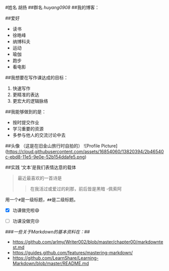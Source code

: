 #姓名
胡扬
##群名
*huyang0908*
##我的博客：


##爱好
- 读书
 - 徐皓峰
 - 纳博科夫
- 运动
 - 瑜伽
 - 跑步
- 看电影

##我想要在写作课达成的目标：
1. 快速写作
2. 更精准的表达
3. 更宏大的逻辑脉络

##我能够做到的是：
* 按时提交作业
* 学习重要的资源
* 多参与他人的交流讨论中去

##头像
（这是在旧金山旅行时自拍的）
![Profile Picture]
(https://cloud.githubusercontent.com/assets/16854060/13820394/2b46540c-ebd8-11e5-9e0e-52b154ddafe5.png)

##实践
‘文本’是我们表情达意的载体
>最近最喜欢的一首诗是
>>在我活过或爱过的刹那，前后皆是黑暗
>>-佩索阿

用一个`#`是一级标题，`##`是二级标题。

- [x] 功课做完啦:smile:
- [ ] 功课没做完:cry:


###*一些关于Markdown的基本资料在：*##
- https://github.com/arlmy/Writer002/blob/master/chapter00/markdowntest.md
- https://guides.github.com/features/mastering-markdown/
- https://github.com/LearnShare/Learning-Markdown/blob/master/README.md
